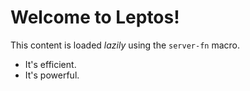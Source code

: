 # Welcome to Leptos!

This content is loaded *lazily* using the `server-fn` macro.

- It's efficient.
- It's powerful.

